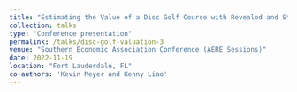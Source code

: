 ```yaml
---
title: "Estimating the Value of a Disc Golf Course with Revealed and Stated Preferences"
collection: talks
type: "Conference presentation"
permalink: /talks/disc-golf-valuation-3
venue: "Southern Economic Association Conference (AERE Sessions)"
date: 2022-11-19
location: "Fort Lauderdale, FL"
co-authors: 'Kevin Meyer and Kenny Liao'
---
```


<!-- Google tag (gtag.js) -->
<script async src="https://www.googletagmanager.com/gtag/js?id=G-Q95WSVMDNZ"></script>
<script>
  window.dataLayer = window.dataLayer || [];
  function gtag(){dataLayer.push(arguments);}
  gtag('js', new Date());

  gtag('config', 'G-Q95WSVMDNZ');
</script>